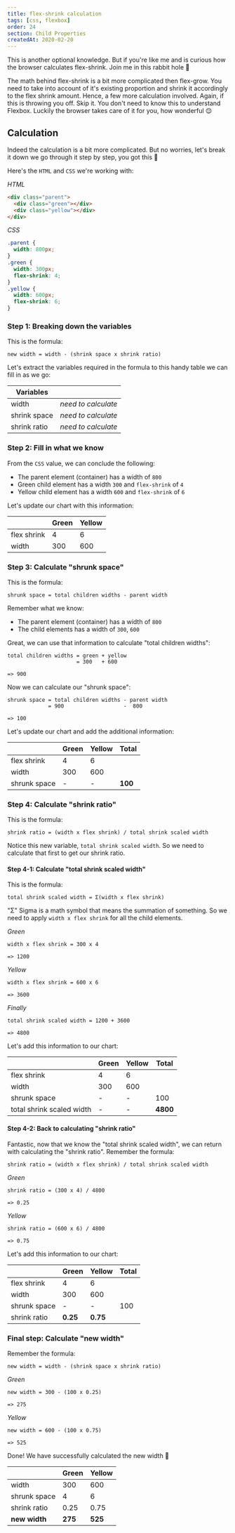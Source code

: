 ```yaml
---
title: flex-shrink calculation
tags: [css, flexbox]
order: 24
section: Child Properties
createdAt: 2020-02-20
---
```


This is another optional knowledge. But if you're like me and is curious how the browser calculates flex-shrink. Join me in this rabbit hole 🐰

The math behind flex-shrink is a bit more complicated then flex-grow. You need to take into account of it's existing proportion and shrink it accordingly to the flex shrink amount. Hence, a few more calculation involved. Again, if this is throwing you off. Skip it. You don't need to know this to understand Flexbox. Luckily the browser takes care of it for you, how wonderful 😌

<ArticleImage :max-width="390" />

## Calculation

Indeed the calculation is a bit more complicated. But no worries, let's break it down we go through it step by step, you got this 💪

Here's the `HTML` and `CSS` we're working with:

_HTML_

```html
<div class="parent">
  <div class="green"></div>
  <div class="yellow"></div>
</div>
```

_CSS_

```css
.parent {
  width: 800px;
}
.green {
  width: 300px;
  flex-shrink: 4;
}
.yellow {
  width: 600px;
  flex-shrink: 6;
}
```

### Step 1: Breaking down the variables

This is the formula:

```code
new width = width - (shrink space x shrink ratio)
```

Let's extract the variables required in the formula to this handy table we can fill in as we go:

| Variables    |                     |
| ------------ | ------------------- |
| width        | _need to calculate_ |
| shrink space | _need to calculate_ |
| shrink ratio | _need to calculate_ |

### Step 2: Fill in what we know

From the `CSS` value, we can conclude the following:

- The parent element (container) has a width of `800`
- Green child element has a width `300` and `flex-shrink` of `4`
- Yellow child element has a width `600` and `flex-shrink` of `6`

Let's update our chart with this information:

|             | Green | Yellow |
| ----------- | ----- | ------ |
| flex shrink | 4     | 6      |
| width       | 300   | 600    |

### Step 3: Calculate "shrunk space"

This is the formula:

```code
shrunk space = total children widths - parent width
```

Remember what we know:

- The parent element (container) has a width of `800`
- The child elements has a width of `300`, `600`

Great, we can use that information to calculate "total children widths":

```code
total children widths = green + yellow
                      = 300   + 600

=> 900
```

Now we can calculate our "shrunk space":

```code
shrunk space = total children widths - parent width
             = 900                   -  800

=> 100
```

Let's update our chart and add the additional information:

|              | Green | Yellow | Total   |
| ------------ | ----- | ------ | ------- |
| flex shrink  | 4     | 6      |
| width        | 300   | 600    |
| shrunk space | -     | -      | **100** |

### Step 4: Calculate "shrink ratio"

This is the formula:

```code
shrink ratio = (width x flex shrink) / total shrink scaled width
```

Notice this new variable, `total shrink scaled width`. So we need to calculate that first to get our shrink ratio.

#### Step 4-1: Calculate "total shrink scaled width"

This is the formula:

```code
total shrink scaled width = Σ(width x flex shrink)
```

"Σ" Sigma is a math symbol that means the summation of something. So we need to apply `width x flex shrink` for all the child elements.

_Green_

```code
width x flex shrink = 300 x 4

=> 1200
```

_Yellow_

```code
width x flex shrink = 600 x 6

=> 3600
```

_Finally_

```code
total shrink scaled width = 1200 + 3600

=> 4800
```

Let's add this information to our chart:

|                           | Green | Yellow | Total    |
| ------------------------- | ----- | ------ | -------- |
| flex shrink               | 4     | 6      |
| width                     | 300   | 600    |
| shrunk space              | -     | -      | 100      |
| total shrink scaled width | -     | -      | **4800** |

#### Step 4-2: Back to calculating "shrink ratio"

Fantastic, now that we know the "total shrink scaled width", we can return with calculating the "shrink ratio". Remember the formula:

```code
shrink ratio = (width x flex shrink) / total shrink scaled width
```

_Green_

```code
shrink ratio = (300 x 4) / 4800

=> 0.25
```

_Yellow_

```code
shrink ratio = (600 x 6) / 4800

=> 0.75
```

Let's add this information to our chart:

|              | Green    | Yellow   | Total |
| ------------ | -------- | -------- | ----- |
| flex shrink  | 4        | 6        |
| width        | 300      | 600      |
| shrunk space | -        | -        | 100   |
| shrink ratio | **0.25** | **0.75** |

### Final step: Calculate "new width"

Remember the formula:

```code
new width = width - (shrink space x shrink ratio)
```

_Green_

```code
new width = 300 - (100 x 0.25)

=> 275
```

_Yellow_

```code
new width = 600 - (100 x 0.75)

=> 525
```

Done! We have successfully calculated the new width 🥳

|               | Green   | Yellow  |
| ------------- | ------- | ------- |
| width         | 300     | 600     |
| shrunk space  | 4       | 6       |
| shrink ratio  | 0.25    | 0.75    |
| **new width** | **275** | **525** |
